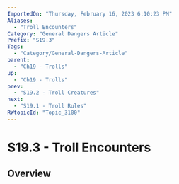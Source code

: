 ```yaml
---
ImportedOn: "Thursday, February 16, 2023 6:10:23 PM"
Aliases:
  - "Troll Encounters"
Category: "General Dangers Article"
Prefix: "S19.3"
Tags:
  - "Category/General-Dangers-Article"
parent:
  - "Ch19 - Trolls"
up:
  - "Ch19 - Trolls"
prev:
  - "S19.2 - Troll Creatures"
next:
  - "S19.1 - Troll Rules"
RWtopicId: "Topic_3100"
---
```

# S19.3 - Troll Encounters
## Overview
